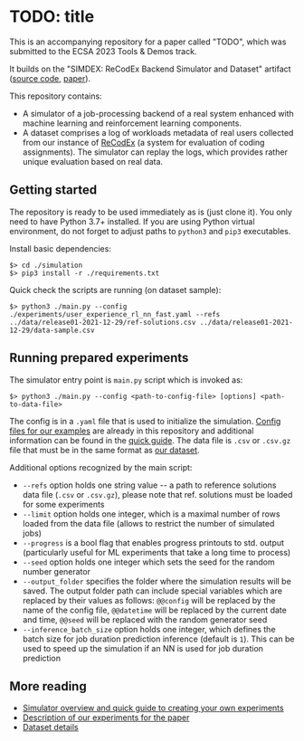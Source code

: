 # TODO: title

This is an accompanying repository for a paper called "TODO", which was submitted to the ECSA 2023 Tools & Demos track.

It builds on the "SIMDEX: ReCodEx Backend Simulator and Dataset" artifact ([source code](https://github.com/smartarch/simdex), [paper](https://doi.org/10.1145/3524844.3528078)).

This repository contains:
- A simulator of a job-processing backend of a real system enhanced with machine learning and reinforcement learning components.
- A dataset comprises a log of workloads metadata of real users collected from our instance of [ReCodEx](https://github.com/recodex) (a system for evaluation of coding assignments). The simulator can replay the logs, which provides rather unique evaluation based on real data.


## Getting started

The repository is ready to be used immediately as is (just clone it). You only need to have Python 3.7+ installed. If you are using Python virtual environment, do not forget to adjust paths to `python3` and `pip3` executables.

Install basic dependencies:
```
$> cd ./simulation
$> pip3 install -r ./requirements.txt
```

Quick check the scripts are running (on dataset sample):
```
$> python3 ./main.py --config ./experiments/user_experience_rl_nn_fast.yaml --refs ../data/release01-2021-12-29/ref-solutions.csv ../data/release01-2021-12-29/data-sample.csv
```


## Running prepared experiments

The simulator entry point is `main.py` script which is invoked as:
```
$> python3 ./main.py --config <path-to-config-file> [options] <path-to-data-file>
```
The config is in a `.yaml` file that is used to initialize the simulation. [Config files for our examples](simulation/experiments) are already in this repository and additional information can be found in the [quick guide](simulation).
The data file is `.csv` or `.csv.gz` file that must be in the same format as [our dataset](data).

Additional options recognized by the main script:
- `--refs` option holds one string value -- a path to reference solutions data file (`.csv` or `.csv.gz`), please note that ref. solutions must be loaded for some experiments
- `--limit` option holds one integer, which is a maximal number of rows loaded from the data file (allows to restrict the number of simulated jobs)
- `--progress` is a bool flag that enables progress printouts to std. output (particularly useful for ML experiments that take a long time to process)
- `--seed` option holds one integer which sets the seed for the random number generator
- `--output_folder` specifies the folder where the simulation results will be saved. The output folder path can include special variables which are replaced by their values as follows: `@@config` will be replaced by the name of the config file, `@@datetime` will be replaced by the current date and time, `@@seed` will be replaced with the random generator seed
- `--inference_batch_size` option holds one integer, which defines the batch size for job duration prediction inference (default is `1`). This can be used to speed up the simulation if an NN is used for job duration prediction


## More reading

- [Simulator overview and quick guide to creating your own experiments](simulation)
- [Description of our experiments for the paper](simulation/experiments)
- [Dataset details](data)

